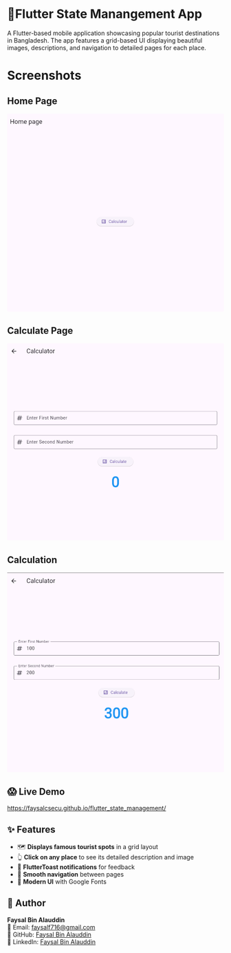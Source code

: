 # **🐬Flutter State Manangement App**

A Flutter-based mobile application showcasing popular tourist destinations in Bangladesh. The app features a grid-based UI displaying beautiful images, descriptions, and navigation to detailed pages for each place.

# **Screenshots**

## **Home Page**
![abc](assets/101.png)

## **Calculate Page**
![screenshot](assets/102.png)

## **Calculation**
![screenshot](assets/103.png)

## 😱 **Live Demo**
https://faysalcsecu.github.io/flutter_state_management/
## ✨ Features

- 🗺️ **Displays famous tourist spots** in a grid layout
- 👆 **Click on any place** to see its detailed description and image
- 🔔 **FlutterToast notifications** for feedback
- 🔄 **Smooth navigation** between pages
- 🎨 **Modern UI** with Google Fonts

## 👤 Author

**Faysal Bin Alauddin**  
📧 Email: faysalf716@gmail.com  
🔗 GitHub: [Faysal Bin Alauddin](https://github.com/faysalcsecu)  
🔗 LinkedIn: [Faysal Bin Alauddin](https://www.linkedin.com/in/faysal-bin-alauddin-4815a92a7/) 


